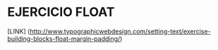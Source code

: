 # EJERCICIO FLOAT 
[LINK] (http://www.typographicwebdesign.com/setting-text/exercise-building-blocks-float-margin-padding/)